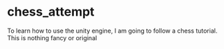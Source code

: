 # chess_attempt
To learn how to use the unity engine, I am going to follow a chess tutorial. This is nothing fancy or original
